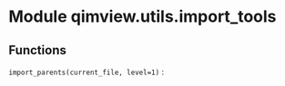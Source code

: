 Module qimview.utils.import_tools
=================================

Functions
---------

    
`import_parents(current_file, level=1)`
: